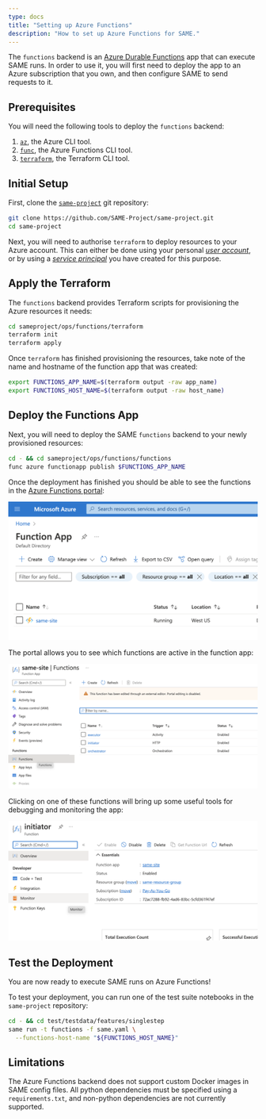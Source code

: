 ```yaml
---
type: docs
title: "Setting up Azure Functions"
description: "How to set up Azure Functions for SAME."
---
```


The `functions` backend is an [Azure Durable Functions](https://docs.microsoft.com/en-us/azure/azure-functions/durable/durable-functions-overview) app that can execute SAME runs. In order to use it, you will first need to deploy the app to an Azure subscription that you own, and then configure SAME to send requests to it.


## Prerequisites

You will need the following tools to deploy the `functions` backend:

1. [`az`](https://docs.microsoft.com/en-us/cli/azure/install-azure-cli), the Azure CLI tool.
2. [`func`](https://docs.microsoft.com/en-us/azure/azure-functions/functions-run-local?tabs=v4%2Clinux%2Ccsharp%2Cportal%2Cbash#install-the-azure-functions-core-tools), the Azure Functions CLI tool.
3. [`terraform`](https://learn.hashicorp.com/tutorials/terraform/install-cli), the Terraform CLI tool.

## Initial Setup

First, clone the [`same-project`](https://github.com/SAME-Project/same-project) git repository:

```bash
git clone https://github.com/SAME-Project/same-project.git
cd same-project
```

Next, you will need to authorise `terraform` to deploy resources to your Azure account. This can either be done using your personal [_user account_](https://registry.terraform.io/providers/hashicorp/azuread/latest/docs/guides/azure_cli), or by using a [_service principal_](https://registry.terraform.io/providers/hashicorp/azuread/latest/docs/guides/service_principal_client_secret) you have created for this purpose.


## Apply the Terraform

The `functions` backend provides Terraform scripts for provisioning the Azure resources it needs:

```bash
cd sameproject/ops/functions/terraform
terraform init
terraform apply
```

Once `terraform` has finished provisioning the resources, take note of the name and hostname of the function app that was created:

```bash
export FUNCTIONS_APP_NAME=$(terraform output -raw app_name)
export FUNCTIONS_HOST_NAME=$(terraform output -raw host_name)
```


## Deploy the Functions App

Next, you will need to deploy the SAME `functions` backend to your newly provisioned resources:

```bash
cd - && cd sameproject/ops/functions/functions
func azure functionapp publish $FUNCTIONS_APP_NAME
```

Once the deployment has finished you should be able to see the functions in the [Azure Functions portal](https://portal.azure.com/#view/HubsExtension/BrowseResource/resourceType/Microsoft.Web%2Fsites/kind/functionapp):

<div style="text-align: center;">
  <img src="/images/functions-root-portal.png" width="600px" />
</div>

The portal allows you to see which functions are active in the function app:

<div style="text-align: center;">
  <img src="/images/functions-function-list.png" width="600px" />
</div>

Clicking on one of these functions will bring up some useful tools for debugging and monitoring the app:

<div style="text-align: center;">
  <img src="/images/functions-monitoring.png" width="600px" />
</div>


## Test the Deployment

You are now ready to execute SAME runs on Azure Functions!

To test your deployment, you can run one of the test suite notebooks in the `same-project` repository:

```bash
cd - && cd test/testdata/features/singlestep
same run -t functions -f same.yaml \
  --functions-host-name "${FUNCTIONS_HOST_NAME}"
```

## Limitations

The Azure Functions backend does not support custom Docker images in SAME config files. All python dependencies must be specified using a `requirements.txt`, and non-python dependencies are not currently supported.
